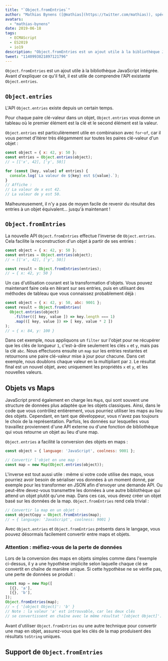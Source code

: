 ```yaml
---
title: "`Object.fromEntries`"
author: "Mathias Bynens ([@mathias](https://twitter.com/mathias)), spécialiste en JavaScript"
avatars: 
  - "mathias-bynens"
date: 2019-06-18
tags: 
  - ECMAScript
  - ES2019
  - io19
description: "Object.fromEntries est un ajout utile à la bibliothèque JavaScript intégrée qui complète Object.entries."
tweet: "1140993821897121796"
---
```

`Object.fromEntries` est un ajout utile à la bibliothèque JavaScript intégrée. Avant d'expliquer ce qu'il fait, il est utile de comprendre l'API existante `Object.entries`.

## `Object.entries`

L'API `Object.entries` existe depuis un certain temps.

<feature-support chrome="54"
                 firefox="47"
                 safari="10.1"
                 nodejs="7"
                 babel="yes https://github.com/zloirock/core-js#ecmascript-object"></feature-support>

Pour chaque paire clé-valeur dans un objet, `Object.entries` vous donne un tableau où le premier élément est la clé et le second élément est la valeur.

`Object.entries` est particulièrement utile en combinaison avec `for`-`of`, car il vous permet d'itérer très élégamment sur toutes les paires clé-valeur d'un objet :

```js
const object = { x: 42, y: 50 };
const entries = Object.entries(object);
// → [['x', 42], ['y', 50]]

for (const [key, value] of entries) {
  console.log(`La valeur de ${key} est ${value}.`);
}
// Affiche :
// La valeur de x est 42.
// La valeur de y est 50.
```

Malheureusement, il n'y a pas de moyen facile de revenir du résultat des entries à un objet équivalent… jusqu'à maintenant !

## `Object.fromEntries`

La nouvelle API `Object.fromEntries` effectue l'inverse de `Object.entries`. Cela facilite la reconstruction d'un objet à partir de ses entries :

```js
const object = { x: 42, y: 50 };
const entries = Object.entries(object);
// → [['x', 42], ['y', 50]]

const result = Object.fromEntries(entries);
// → { x: 42, y: 50 }
```

Un cas d'utilisation courant est la transformation d'objets. Vous pouvez maintenant faire cela en itérant sur ses entries, puis en utilisant des méthodes de tableau que vous connaissez probablement déjà :

```js
const object = { x: 42, y: 50, abc: 9001 };
const result = Object.fromEntries(
  Object.entries(object)
    .filter(([ key, value ]) => key.length === 1)
    .map(([ key, value ]) => [ key, value * 2 ])
);
// → { x: 84, y: 100 }
```

Dans cet exemple, nous appliquons un `filter` sur l'objet pour ne récupérer que les clés de longueur `1`, c'est-à-dire seulement les clés `x` et `y`, mais pas la clé `abc`. Nous effectuons ensuite un `map` sur les entries restantes et retournons une paire clé-valeur mise à jour pour chacune. Dans cet exemple, nous doublons chaque valeur en la multipliant par `2`. Le résultat final est un nouvel objet, avec uniquement les propriétés `x` et `y`, et les nouvelles valeurs.

<!--truncate-->
## Objets vs Maps

JavaScript prend également en charge les `Map`s, qui sont souvent une structure de données plus adaptée que les objets classiques. Ainsi, dans le code que vous contrôlez entièrement, vous pourriez utiliser les maps au lieu des objets. Cependant, en tant que développeur, vous n'avez pas toujours le choix de la représentation. Parfois, les données sur lesquelles vous travaillez proviennent d'une API externe ou d'une fonction de bibliothèque qui vous retourne un objet au lieu d'une map.

`Object.entries` a facilité la conversion des objets en maps :

```js
const object = { language: 'JavaScript', coolness: 9001 };

// Convertir l'objet en une map :
const map = new Map(Object.entries(object));
```

L'inverse est tout aussi utile : même si votre code utilise des maps, vous pourriez avoir besoin de sérialiser vos données à un moment donné, par exemple pour les transformer en JSON afin d'envoyer une demande API. Ou peut-être devez-vous transmettre les données à une autre bibliothèque qui attend un objet plutôt qu'une map. Dans ces cas, vous devez créer un objet basé sur les données de la map. `Object.fromEntries` rend cela trivial :

```js
// Convertir la map en un objet :
const objectCopy = Object.fromEntries(map);
// → { language: 'JavaScript', coolness: 9001 }
```

Avec `Object.entries` et `Object.fromEntries` présents dans le langage, vous pouvez désormais facilement convertir entre maps et objets.

### Attention : méfiez-vous de la perte de données

Lors de la conversion des maps en objets simples comme dans l'exemple ci-dessus, il y a une hypothèse implicite selon laquelle chaque clé se convertit en chaîne de manière unique. Si cette hypothèse ne se vérifie pas, une perte de données se produit :

```js
const map = new Map([
  [{}, 'a'],
  [{}, 'b'],
]);
Object.fromEntries(map);
// → { '[object Object]': 'b' }
// Note : la valeur 'a' est introuvable, car les deux clés
// se convertissent en chaîne avec le même résultat '[object Object]'.
```

Avant d'utiliser `Object.fromEntries` ou une autre technique pour convertir une map en objet, assurez-vous que les clés de la map produisent des résultats `toString` uniques.

## Support de `Object.fromEntries`

<feature-support chrome="73 /blog/v8-release-73#object.fromentries"
                 firefox="63"
                 safari="12.1"
                 nodejs="12 https://twitter.com/mathias/status/1120700101637353473"
                 babel="yes https://github.com/zloirock/core-js#ecmascript-object"></feature-support>
